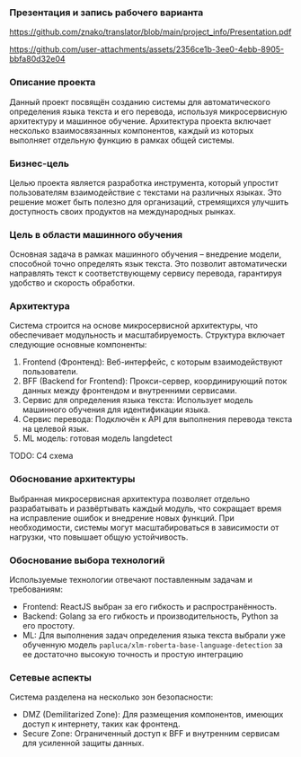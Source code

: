 ### Презентация и запись рабочего варианта

https://github.com/znako/translator/blob/main/project_info/Presentation.pdf

https://github.com/user-attachments/assets/2356ce1b-3ee0-4ebb-8905-bbfa80d32e04


### Описание проекта

Данный проект посвящён созданию системы для автоматического определения языка текста и его перевода, используя микросервисную архитектуру и машинное обучение. Архитектура проекта включает несколько взаимосвязанных компонентов, каждый из которых выполняет отдельную функцию в рамках общей системы.

### Бизнес-цель

Целью проекта является разработка инструмента, который упростит пользователям взаимодействие с текстами на различных языках. Это решение может быть полезно для организаций, стремящихся улучшить доступность своих продуктов на международных рынках.

### Цель в области машинного обучения

Основная задача в рамках машинного обучения – внедрение модели, способной точно определять язык текста. Это позволит автоматически направлять текст к соответствующему сервису перевода, гарантируя удобство и скорость обработки.

### Архитектура

Система строится на основе микросервисной архитектуры, что обеспечивает модульность и масштабируемость. Структура включает следующие основные компоненты:

1. Frontend (Фронтенд): Веб-интерфейс, с которым взаимодействуют пользователи.
2. BFF (Backend for Frontend): Прокси-сервер, координирующий поток данных между фронтендом и внутренними сервисами.
3. Сервис для определения языка текста: Использует модель машинного обучения для идентификации языка.
4. Сервис перевода: Подключён к API для выполнения перевода текста на целевой язык.
5. ML модель: готовая модель langdetect

TODO: С4 cхема

### Обоснование архитектуры

Выбранная микросервисная архитектура позволяет отдельно разрабатывать и развёртывать каждый модуль, что сокращает время на исправление ошибок и внедрение новых функций. При необходимости, системы могут масштабироваться в зависимости от нагрузки, что повышает общую устойчивость.

### Обоснование выбора технологий

Используемые технологии отвечают поставленным задачам и требованиям:

- Frontend: ReactJS выбран за его гибкость и распространённость.
- Backend: Golang за его гибкость и производительность, Python за его простоту.
- ML: Для выполнения задач определения языка текста выбрали уже обученную модель `papluca/xlm-roberta-base-language-detection` за ее достаточно высокую точность и простую интеграцию 

### Сетевые аспекты

Система разделена на несколько зон безопасности:

- DMZ (Demilitarized Zone): Для размещения компонентов, имеющих доступ к интернету, таких как фронтенд.
- Secure Zone: Ограниченный доступ к BFF и внутренним сервисам для усиленной защиты данных.
